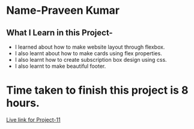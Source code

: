 # Name-Praveen Kumar 

 ## What I Learn in this Project-

- I learned about how to make website layout through flexbox.
- I also learnt about how to make cards using flex properties.
- I also learnt how to create subscription box design using css.
- I also learnt to make beautiful footer.


# Time taken to finish this project is 8 hours.

[Live link for Project-11]()


